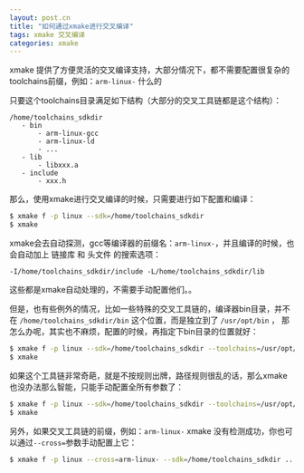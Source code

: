 ```yaml
---
layout: post.cn
title: "如何通过xmake进行交叉编译"
tags: xmake 交叉编译
categories: xmake
---
```


xmake 提供了方便灵活的交叉编译支持，大部分情况下，都不需要配置很复杂的toolchains前缀，例如：`arm-linux-` 什么的

只要这个toolchains目录满足如下结构（大部分的交叉工具链都是这个结构）：

```
/home/toolchains_sdkdir
   - bin
       - arm-linux-gcc
       - arm-linux-ld
       - ...
   - lib
       - libxxx.a
   - include
       - xxx.h
```

那么，使用xmake进行交叉编译的时候，只需要进行如下配置和编译：

```bash
$ xmake f -p linux --sdk=/home/toolchains_sdkdir
$ xmake
```




xmake会去自动探测，gcc等编译器的前缀名：`arm-linux-`，并且编译的时候，也会自动加上 链接库 和 头文件 的搜索选项：

```
-I/home/toolchains_sdkdir/include -L/home/toolchains_sdkdir/lib
```

这些都是xmake自动处理的，不需要手动配置他们。。

但是，也有些例外的情况，比如一些特殊的交叉工具链的，编译器bin目录，并不在 `/home/toolchains_sdkdir/bin` 这个位置，而是独立到了 `/usr/opt/bin` ， 那怎么办呢，其实也不麻烦，配置的时候，再指定下bin目录的位置就好：

```bash
$ xmake f -p linux --sdk=/home/toolchains_sdkdir --toolchains=/usr/opt/bin
$ xmake
```

如果这个工具链非常奇葩，就是不按规则出牌，路径规则很乱的话，那么xmake也没办法那么智能，只能手动配置全所有参数了：

```bash
$ xmake f -p linux --sdk=/home/toolchains_sdkdir --toolchains=/usr/opt/bin --cxflags="-I/usr/xxx/include" --ldflags="-L/usr/zzz/lib"
$ xmake
```

另外，如果交叉工具链的前缀，例如：`arm-linux-`  xmake 没有检测成功，你也可以通过`--cross=`参数手动配置上它：

```bash
$ xmake f -p linux --cross=arm-linux- --sdk=/home/toolchains_sdkdir ...
```
